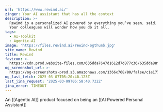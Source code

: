 ```yaml
---
url: 'https://www.rewind.ai/'
zinger: Your AI assistant that has all the context
description: >-
  Rewind is a personalized AI powered by everything you’ve seen, said, or heard.
  Your colleagues will wonder how you do it all.
tags:
  - AI-Toolkit
  - Agentic-AI
image: 'https://files.rewind.ai/rewind-ogthumb.jpg'
site_name: Rewind
title: Rewind
favicon: >-
  https://cdn.prod.website-files.com/635dda7647d1612d7d877c36/635dda88f95dcc46102a401e_Favicon.png
og_screenshot_url: >-
  https://og-screenshots-prod.s3.amazonaws.com/1366x768/80/false/c1e177c654aacd0bbacea62442b9804852f1d01e65c7996696162ffca5a1c365.jpeg
og_last_fetch: 2025-03-07T05:20:40.123Z
last_jina_request: '2025-03-09T05:58:40.732Z'
jina_error: TIMEOUT
---
```

An [[Agentic AI]] product focused on being an [[AI Powered Personal Assistant]]

